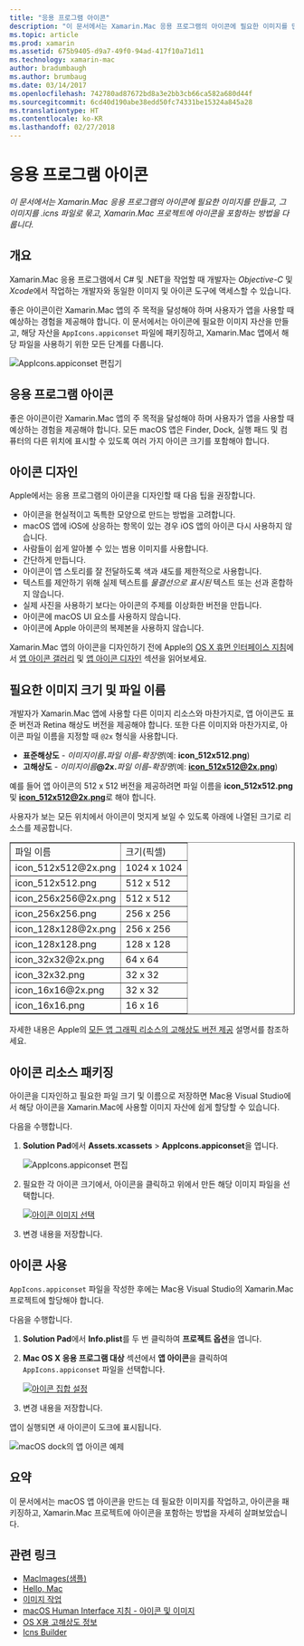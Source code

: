 ```yaml
---
title: "응용 프로그램 아이콘"
description: "이 문서에서는 Xamarin.Mac 응용 프로그램의 아이콘에 필요한 이미지를 만들고, 그 이미지를 .icns 파일로 묶고, Xamarin.Mac 프로젝트에 아이콘을 포함하는 방법을 다룹니다."
ms.topic: article
ms.prod: xamarin
ms.assetid: 675b9405-d9a7-49f0-94ad-417f10a71d11
ms.technology: xamarin-mac
author: bradumbaugh
ms.author: brumbaug
ms.date: 03/14/2017
ms.openlocfilehash: 742780ad87672bd8a3e2bb3cb66ca582a680d44f
ms.sourcegitcommit: 6cd40d190abe38edd50fc74331be15324a845a28
ms.translationtype: HT
ms.contentlocale: ko-KR
ms.lasthandoff: 02/27/2018
---
```

# <a name="application-icon"></a>응용 프로그램 아이콘

_이 문서에서는 Xamarin.Mac 응용 프로그램의 아이콘에 필요한 이미지를 만들고, 그 이미지를 .icns 파일로 묶고, Xamarin.Mac 프로젝트에 아이콘을 포함하는 방법을 다룹니다._


## <a name="overview"></a>개요

Xamarin.Mac 응용 프로그램에서 C# 및 .NET을 작업할 때 개발자는 *Objective-C* 및 *Xcode*에서 작업하는 개발자와 동일한 이미지 및 아이콘 도구에 액세스할 수 있습니다.

좋은 아이콘이란 Xamarin.Mac 앱의 주 목적을 달성해야 하며 사용자가 앱을 사용할 때 예상하는 경험을 제공해야 합니다. 이 문서에서는 아이콘에 필요한 이미지 자산을 만들고, 해당 자산을 `AppIcons.appiconset` 파일에 패키징하고, Xamarin.Mac 앱에서 해당 파일을 사용하기 위한 모든 단계를 다룹니다.

![AppIcons.appiconset 편집기](app-icon-images/intro01.png "AppIcons.appiconset 편집기")


## <a name="application-icon"></a>응용 프로그램 아이콘

좋은 아이콘이란 Xamarin.Mac 앱의 주 목적을 달성해야 하며 사용자가 앱을 사용할 때 예상하는 경험을 제공해야 합니다. 모든 macOS 앱은 Finder, Dock, 실행 패드 및 컴퓨터의 다른 위치에 표시할 수 있도록 여러 가지 아이콘 크기를 포함해야 합니다.


## <a name="designing-the-icon"></a>아이콘 디자인

Apple에서는 응용 프로그램의 아이콘을 디자인할 때 다음 팁을 권장합니다.

- 아이콘을 현실적이고 독특한 모양으로 만드는 방법을 고려합니다.
- macOS 앱에 iOS에 상응하는 항목이 있는 경우 iOS 앱의 아이콘 다시 사용하지 않습니다.
- 사람들이 쉽게 알아볼 수 있는 범용 이미지를 사용합니다.
- 간단하게 만듭니다.
- 아이콘이 앱 스토리를 잘 전달하도록 색과 섀도를 제한적으로 사용합니다.
- 텍스트를 제안하기 위해 실제 텍스트를 _물결선으로 표시된_ 텍스트 또는 선과 혼합하지 않습니다.
- 실제 사진을 사용하기 보다는 아이콘의 주제를 이상화한 버전을 만듭니다.
- 아이콘에 macOS UI 요소를 사용하지 않습니다.
- 아이콘에 Apple 아이콘의 복제본을 사용하지 않습니다.

Xamarin.Mac 앱의 아이콘을 디자인하기 전에 Apple의 [OS X 휴먼 인터페이스 지침](https://developer.apple.com/library/mac/documentation/UserExperience/Conceptual/OSXHIGuidelines/)에서 [앱 아이콘 갤러리](https://developer.apple.com/library/mac/documentation/UserExperience/Conceptual/OSXHIGuidelines/Gallery.html#//apple_ref/doc/uid/20000957-CH88-SW1) 및 [앱 아이콘 디자인](https://developer.apple.com/library/mac/documentation/UserExperience/Conceptual/OSXHIGuidelines/Designing.html#//apple_ref/doc/uid/20000957-CH87-SW1) 섹션을 읽어보세요.


## <a name="required-image-sizes-and-filenames"></a>필요한 이미지 크기 및 파일 이름

개발자가 Xamarin.Mac 앱에 사용할 다른 이미지 리소스와 마찬가지로, 앱 아이콘도 표준 버전과 Retina 해상도 버전을 제공해야 합니다. 또한 다른 이미지와 마찬가지로, 아이콘 파일 이름을 지정할 때 `@2x` 형식을 사용합니다.

- **표준해상도**  - _이미지이름_**.**_파일 이름-확장명_(예: **icon_512x512.png**)
- **고해상도**  - _이미지이름_**@2x.**_파일 이름-확장명_(예: **icon_512x512@2x.png**)

예를 들어 앱 아이콘의 512 x 512 버전을 제공하려면 파일 이름을 **icon_512x512.png** 및 **icon_512x512@2x.png**로 해야 합니다.

사용자가 보는 모든 위치에서 아이콘이 멋지게 보일 수 있도록 아래에 나열된 크기로 리소스를 제공합니다.

<table width="100%" border="1px">
<tr>
    <td>파일 이름</td>
    <td>크기(픽셀)</td>
</tr>
<tr>
    <td>icon_512x512@2x.png</td>
    <td>1024 x 1024</td>
</tr>
<tr>
    <td>icon_512x512.png</td>
    <td>512 x 512</td>
</tr>
<tr>
    <td>icon_256x256@2x.png</td>
    <td>512 x 512</td>
</tr>
<tr>
    <td>icon_256x256.png</td>
    <td>256 x 256</td>
</tr>
<tr>
    <td>icon_128x128@2x.png</td>
    <td>256 x 256</td>
</tr>
<tr>
    <td>icon_128x128.png</td>
    <td>128 x 128</td>
</tr>
<tr>
    <td>icon_32x32@2x.png</td>
    <td>64 x 64</td>
</tr>
<tr>
    <td>icon_32x32.png</td>
    <td>32 x 32</td>
</tr>
<tr>
    <td>icon_16x16@2x.png</td>
    <td>32 x 32</td>
</tr>
<tr>
    <td>icon_16x16.png</td>
    <td>16 x 16</td>
</tr>
</table>

자세한 내용은 Apple의 [모든 앱 그래픽 리소스의 고해상도 버전 제공](https://developer.apple.com/library/mac/documentation/GraphicsAnimation/Conceptual/HighResolutionOSX/Optimizing/Optimizing.html#//apple_ref/doc/uid/TP40012302-CH7-SW3) 설명서를 참조하세요.


## <a name="packaging-the-icon-resources"></a>아이콘 리소스 패키징

아이콘을 디자인하고 필요한 파일 크기 및 이름으로 저장하면 Mac용 Visual Studio에서 해당 아이콘을 Xamarin.Mac에 사용할 이미지 자산에 쉽게 할당할 수 있습니다.

다음을 수행합니다.

1. **Solution Pad**에서 **Assets.xcassets** > **AppIcons.appiconset**을 엽니다. 

    ![AppIcons.appiconset 편집](app-icon-images/intro01.png "AppIcons.appiconset 편집")
2. 필요한 각 아이콘 크기에서, 아이콘을 클릭하고 위에서 만든 해당 이미지 파일을 선택합니다. 

    [![아이콘 이미지 선택](app-icon-images/intro02.png "아이콘 이미지 선택")](app-icon-images/intro02-large.png)
3. 변경 내용을 저장합니다.


## <a name="using-the-icon"></a>아이콘 사용

`AppIcons.appiconset` 파일을 작성한 후에는 Mac용 Visual Studio의 Xamarin.Mac 프로젝트에 할당해야 합니다.

다음을 수행합니다.

1. **Solution Pad**에서 **Info.plist**를 두 번 클릭하여 **프로젝트 옵션**을 엽니다.
2. **Mac OS X 응용 프로그램 대상** 섹션에서 **앱 아이콘**을 클릭하여 `AppIcons.appiconset` 파일을 선택합니다. 

    [![아이콘 집합 설정](app-icon-images/icon01.png "아이콘 집합 설정")](app-icon-images/icon01-large.png)
3. 변경 내용을 저장합니다.

앱이 실행되면 새 아이콘이 도크에 표시됩니다.

![macOS dock의 앱 아이콘 예제](app-icon-images/icon04.png "macOS dock의 앱 아이콘 예제")


## <a name="summary"></a>요약

이 문서에서는 macOS 앱 아이콘을 만드는 데 필요한 이미지를 작업하고, 아이콘을 패키징하고, Xamarin.Mac 프로젝트에 아이콘을 포함하는 방법을 자세히 살펴보았습니다.


## <a name="related-links"></a>관련 링크

- [MacImages(샘플)](https://developer.xamarin.com/samples/mac/MacImages/)
- [Hello, Mac](~/mac/get-started/hello-mac.md)
- [이미지 작업](~/mac/app-fundamentals/image.md)
- [macOS Human Interface 지침 - 아이콘 및 이미지](https://developer.apple.com/macos/human-interface-guidelines/icons-and-images/image-size-and-resolution/)
- [OS X용 고해상도 정보](https://developer.apple.com/library/content/documentation/GraphicsAnimation/Conceptual/HighResolutionOSX/Introduction/Introduction.html)
- [Icns Builder](https://itunes.apple.com/us/app/icns-builder/id554660130?mt=12)
